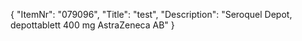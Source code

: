{
  "ItemNr": "079096",
  "Title": "test",
  "Description": "Seroquel Depot, depottablett 400 mg AstraZeneca AB"
}